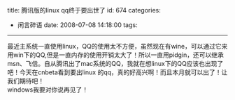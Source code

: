 title: 腾讯版的linux qq终于要出世了
id: 674
categories:
  - 闲言碎语
date: 2008-07-08 14:18:00
tags:
---

最近主系统一直使用linux，QQ的使用太不方便，虽然现在有wine，可以通过它来用win下的QQ,但是一直内存的使用开销太大了！所以一直用pidgin，还可以继承msn、飞信。自从腾讯出了mac系统的QQ，我就在想linux下的QQ应该也出现了吧！今天在cnbeta看到要出linux 的qq，真的好高兴啊！而且本月就可以出了！让我们期待吧！
</br>windows我要对你说再见了！